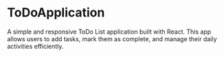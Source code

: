 # ToDoApplication
A simple and responsive ToDo List application built with React. This app allows users to add tasks, mark them as complete, and manage their daily activities efficiently.
